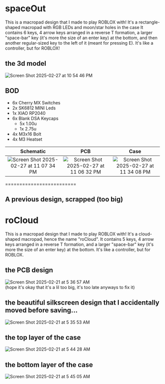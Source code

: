 # spaceOut
This is a macropad design that I made to play ROBLOX with! It's a rectangle-shaped macropad with RGB LEDs and moon/star holes in the case 
It contains 6 keys, 4 arrow keys arranged in a reverse T formation, a larger "space-bar" key (it's more the size of an enter key) at the bottom, and then another regular-sized key to the left of it (meant for pressing E). It's like a controller, but for ROBLOX!

## the 3d model
![Screen Shot 2025-02-27 at 10 54 46 PM](https://github.com/user-attachments/assets/f33d8409-1621-4126-9b71-a4046f17201f)

## BOD
- 6x Cherry MX Switches
- 2x SK6812 MINI Leds
- 1x XIAO RP2040
- 6x Blank DSA Keycaps
  - 5x 1.00u
  - 1x 2.75u
- 4x M3x16 Bolt
- 4x M3 Heatset

Schematic            |  PCB         |   Case
:-------------------------:|:-------------------------:|:-------------------------:|
![Screen Shot 2025-02-27 at 11 07 34 PM](https://github.com/user-attachments/assets/54ad077e-713d-4cf7-8a70-a2f4642e3178)    |  ![Screen Shot 2025-02-27 at 11 06 32 PM](https://github.com/user-attachments/assets/730f9f46-8a2e-4d4e-b5e0-1305384df88d)  | ![Screen Shot 2025-02-27 at 11 34 08 PM](https://github.com/user-attachments/assets/aa3dee0a-655f-44bf-b635-2539b73d3e89)


=========================

## A previous design, scrapped (too big)

# roCloud
This is a macropad design that I made to play ROBLOX with! It's a cloud-shaped macropad, hence the name "roCloud".
It contains 5 keys, 4 arrow keys arranged in a reverse T formation, and a larger "space-bar" key (it's more the size of an enter key) at the bottom. It's like a controller, but for ROBLOX.

## the PCB design
![Screen Shot 2025-02-21 at 5 36 57 AM](https://github.com/user-attachments/assets/9cc80746-e451-4e37-8814-a8422d61bdb9) \
(hope it's okay that it's a lil too big, it's too late anyways to fix it)

## the beautiful silkscreen design that I accidentally moved before saving...
![Screen Shot 2025-02-21 at 5 35 53 AM](https://github.com/user-attachments/assets/9b2d4f86-fa76-46fe-8ea0-36ce4eea47da)

## the top layer of the case
![Screen Shot 2025-02-21 at 5 44 28 AM](https://github.com/user-attachments/assets/1d8176b3-a7fc-4a70-b09b-be588842e23c)

## the bottom layer of the case
![Screen Shot 2025-02-21 at 5 45 05 AM](https://github.com/user-attachments/assets/c2373acb-17e2-4a53-893d-473044c2e33f)
